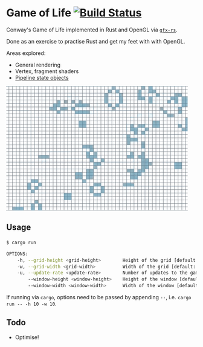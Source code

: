 # Game of Life [![Build Status](https://travis-ci.org/lloydmeta/gol-rs.svg?branch=master)](https://travis-ci.org/lloydmeta/gol-rs)

Conway's Game of Life implemented in Rust and OpenGL via [`gfx-rs`](https://github.com/gfx-rs).

Done as an exercise to practise Rust and get my feet with with OpenGL.

Areas explored:
  * General rendering
  * Vertex, fragment shaders
  * [Pipeline state objects](https://gfx-rs.github.io/2016/01/22/pso.html)

![gol running](gol.gif)

## Usage

`$ cargo run`

```bash
OPTIONS:
    -h, --grid-height <grid-height>        Height of the grid [default: 80]
    -w, --grid-width <grid-width>          Width of the grid [default: 100]
    -u, --update-rate <update-rate>        Number of updates to the game board per second [default: 30]
        --window-height <window-height>    Height of the window [default: 768]
        --window-width <window-width>      Width of the window [default: 1024]
```

If running via `cargo`, options need to be passed by appending `--`, i.e. `cargo run -- -h 10 -w 10`.

## Todo

  * Optimise!